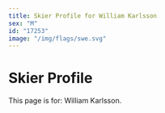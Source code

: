 ```yaml
---
title: Skier Profile for William Karlsson
sex: "M"
id: "17253"
image: "/img/flags/swe.svg" 
---
```


# Skier Profile

This page is for: William Karlsson.
    